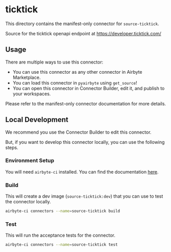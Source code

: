 # ticktick
This directory contains the manifest-only connector for `source-ticktick`.

Source for the ticktick openapi endpoint at https://developer.ticktick.com/

## Usage
There are multiple ways to use this connector:
- You can use this connector as any other connector in Airbyte Marketplace.
- You can load this connector in `pyairbyte` using `get_source`!
- You can open this connector in Connector Builder, edit it, and publish to your workspaces.

Please refer to the manifest-only connector documentation for more details.

## Local Development
We recommend you use the Connector Builder to edit this connector.

But, if you want to develop this connector locally, you can use the following steps.

### Environment Setup
You will need `airbyte-ci` installed. You can find the documentation [here](airbyte-ci).

### Build
This will create a dev image (`source-ticktick:dev`) that you can use to test the connector locally.
```bash
airbyte-ci connectors --name=source-ticktick build
```

### Test
This will run the acceptance tests for the connector.
```bash
airbyte-ci connectors --name=source-ticktick test
```

